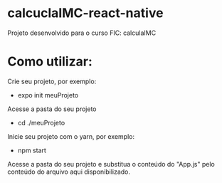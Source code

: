 # calcuclaIMC-react-native
Projeto desenvolvido para o curso FIC: calculaIMC

# Como utilizar:
Crie seu projeto, por exemplo:
- expo init meuProjeto

Acesse a pasta do seu projeto
- cd ./meuProjeto

Inicie seu projeto com o yarn, por exemplo:
- npm start

Acesse a pasta do seu projeto e substitua o conteúdo do "App.js" pelo conteúdo do arquivo aqui disponibilizado.
